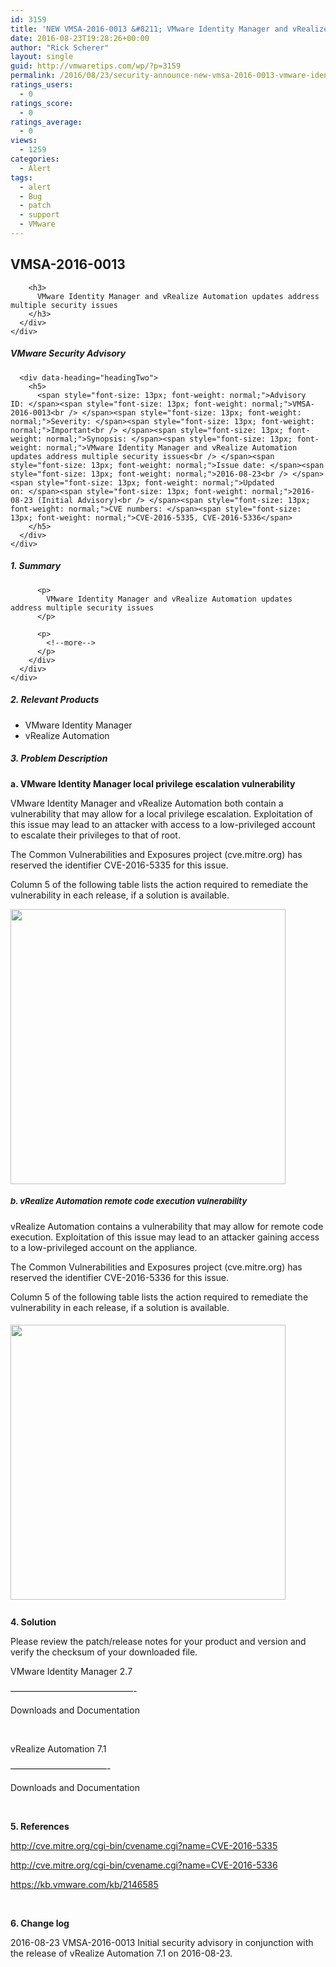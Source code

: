 ```yaml
---
id: 3159
title: 'NEW VMSA-2016-0013 &#8211; VMware Identity Manager and vRealize Automation updates address multiple security issues'
date: 2016-08-23T19:28:26+00:00
author: "Rick Scherer"
layout: single
guid: http://vmwaretips.com/wp/?p=3159
permalink: /2016/08/23/security-announce-new-vmsa-2016-0013-vmware-identity-manager-and-vrealize-automation-updates-address-multiple-security-issues/
ratings_users:
  - 0
ratings_score:
  - 0
ratings_average:
  - 0
views:
  - 1259
categories:
  - Alert
tags:
  - alert
  - Bug
  - patch
  - support
  - VMware
---
```

<div>
  <div>
    <div>
      <div>
        <h2>
          VMSA-2016-0013
        </h2>
        
        <h3>
          VMware Identity Manager and vRealize Automation updates address multiple security issues
        </h3>
      </div>
    </div>
  </div>
</div>

<div>
  <div id="columncontainer1columncontainercomparisontable">
    <div>
      <div data-heading="headingOne">
        <h5>
          VMware Security Advisory
        </h5>
      </div>
      
      <div data-heading="headingTwo">
        <h5>
          <span style="font-size: 13px; font-weight: normal;">Advisory ID: </span><span style="font-size: 13px; font-weight: normal;">VMSA-2016-0013<br /> </span><span style="font-size: 13px; font-weight: normal;">Severity: </span><span style="font-size: 13px; font-weight: normal;">Important<br /> </span><span style="font-size: 13px; font-weight: normal;">Synopsis: </span><span style="font-size: 13px; font-weight: normal;">VMware Identity Manager and vRealize Automation updates address multiple security issues<br /> </span><span style="font-size: 13px; font-weight: normal;">Issue date: </span><span style="font-size: 13px; font-weight: normal;">2016-08-23<br /> </span><span style="font-size: 13px; font-weight: normal;">Updated on: </span><span style="font-size: 13px; font-weight: normal;">2016-08-23 (Initial Advisory)<br /> </span><span style="font-size: 13px; font-weight: normal;">CVE numbers: </span><span style="font-size: 13px; font-weight: normal;">CVE-2016-5335, CVE-2016-5336</span>
        </h5>
      </div>
    </div>
  </div>
</div>

<div>
  <div>
    <div>
      <div>
        <div>
          <h5>
            1. Summary
          </h5>
          
          <p>
            VMware Identity Manager and vRealize Automation updates address multiple security issues
          </p>
          
          <p>
            <!--more-->
          </p>
        </div>
      </div>
    </div>
  </div>
</div>

<div>
  <h5>
    2. Relevant Products
  </h5>
  
  <ul>
    <li>
      VMware Identity Manager
    </li>
    <li>
      vRealize Automation
    </li>
  </ul>
  
  <h5>
    3. Problem Description
  </h5>
  
  <p>
    <strong>a. VMware Identity Manager local privilege escalation vulnerability  </strong>
  </p>
  
  <p>
    VMware Identity Manager and vRealize Automation both contain a vulnerability that may allow for a local privilege escalation. Exploitation of this issue may lead to an attacker with access to a low-privileged account to escalate their privileges to that of root.
  </p>
  
  <p>
    The Common Vulnerabilities and Exposures project (cve.mitre.org) has reserved the identifier CVE-2016-5335 for this issue.
  </p>
  
  <p>
    Column 5 of the following table lists the action required to remediate the vulnerability in each release, if a solution is available.
  </p>
  
  <p>
    <a href="http://vmwaretips.com/wp/2016/08/23/security-announce-new-vmsa-2016-0013-vmware-identity-manager-and-vrealize-automation-updates-address-multiple-security-issues/vmsa-2016-0013a/" rel="attachment wp-att-3170"><img class="alignnone  wp-image-3170" title="vmsa-2016-0013a" src="http://vmwaretips.com/wp/wp-content/uploads/2016/08/vmsa-2016-0013a.png" alt="" width="440" srcset="http://www.vmwaretips.com/wp/wp-content/uploads/2016/08/vmsa-2016-0013a.png 769w, http://www.vmwaretips.com/wp/wp-content/uploads/2016/08/vmsa-2016-0013a-300x192.png 300w" sizes="(max-width: 769px) 100vw, 769px" /></a>
  </p>
</div>

<div>
  <div id="columncontainer1columncontainercomparisontable_933633835">
    <div data-heading="headingOne">
      <h5>
        <strong style="font-size: 13px;">b. vRealize Automation remote code execution vulnerability</strong>
      </h5>
    </div>
  </div>
</div>

<div>
  <p>
    vRealize Automation contains a vulnerability that may allow for remote code execution. Exploitation of this issue may lead to an attacker gaining access to a low-privileged account on the appliance.
  </p>
  
  <p>
    The Common Vulnerabilities and Exposures project (cve.mitre.org) has reserved the identifier CVE-2016-5336 for this issue.
  </p>
  
  <p>
    Column 5 of the following table lists the action required to remediate the vulnerability in each release, if a solution is available.
  </p>
</div>

<div>
  <div id="columncontainer1columncontainercomparisontable_9323">
    <div data-heading="headingOne">
      <h5>
        <span style="font-size: 13px; font-weight: normal;"><a href="http://vmwaretips.com/wp/2016/08/23/security-announce-new-vmsa-2016-0013-vmware-identity-manager-and-vrealize-automation-updates-address-multiple-security-issues/vmsa-2016-0013b/" rel="attachment wp-att-3171"><img class="alignnone  wp-image-3171" title="vmsa-2016-0013b" src="http://vmwaretips.com/wp/wp-content/uploads/2016/08/vmsa-2016-0013b.png" alt="" width="440" srcset="http://www.vmwaretips.com/wp/wp-content/uploads/2016/08/vmsa-2016-0013b.png 762w, http://www.vmwaretips.com/wp/wp-content/uploads/2016/08/vmsa-2016-0013b-300x148.png 300w" sizes="(max-width: 762px) 100vw, 762px" /></a> </span>
      </h5>
    </div>
  </div>
</div>

<div>
  <p>
    <strong>4. Solution</strong>
  </p>
  
  <p>
    Please review the patch/release notes for your product and version and verify the checksum of your downloaded file.
  </p>
  
  <p>
    VMware Identity Manager 2.7
  </p>
  
  <p>
    &#8212;&#8212;&#8212;&#8212;&#8212;&#8212;&#8212;&#8212;&#8212;&#8212;&#8212;&#8212;&#8212;&#8212;-
  </p>
  
  <p>
    <a name="&lpos=content_security : 229" href="https://my.vmware.com/en/web/vmware/info/slug/desktop_end_user_computing/vmware_identity_manager/2_7"></a>Downloads and Documentation
  </p>
  
  <p>
    &nbsp;
  </p>
  
  <p>
    vRealize Automation 7.1
  </p>
  
  <p>
    &#8212;&#8212;&#8212;&#8212;&#8212;&#8212;&#8212;&#8212;&#8212;&#8212;&#8212;-
  </p>
  
  <p>
    <a name="&lpos=content_security : 230" href="https://my.vmware.com/group/vmware/info/slug/infrastructure_operations_management/vmware_vrealize_automation/7_1#product_downloads"></a>Downloads and Documentation
  </p>
  
  <p>
    &nbsp;
  </p>
  
  <p>
    <strong>5. References</strong>
  </p>
  
  <p>
    <a href="http://cve.mitre.org/cgi-bin/cvename.cgi?name=CVE-2016-5335">http://cve.mitre.org/cgi-bin/cvename.cgi?name=CVE-2016-5335</a>
  </p>
  
  <p>
    <a href="http://cve.mitre.org/cgi-bin/cvename.cgi?name=CVE-2016-5336">http://cve.mitre.org/cgi-bin/cvename.cgi?name=CVE-2016-5336</a>
  </p>
  
  <p>
    <a href="https://kb.vmware.com/kb/2146585">https://kb.vmware.com/kb/2146585</a>
  </p>
  
  <p>
    &nbsp;
  </p>
  
  <p>
    <strong>6. Change log</strong>
  </p>
  
  <p>
    2016-08-23 VMSA-2016-0013 Initial security advisory in conjunction with the release of vRealize Automation 7.1 on 2016-08-23.
  </p>
</div>